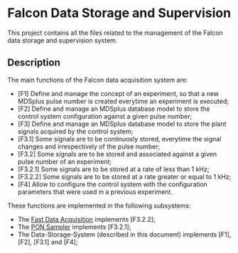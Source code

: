 # Falcon Data Storage and Supervision

This project contains all the files related to the management of the Falcon data storage and supervision system. 

## Description

The main functions of the Falcon data acquisition system are:
* [F1] Define and manage the concept of an experiment, so that a new MDSplus pulse number is created everytime an experiment is executed;
* [F2] Define and manage an MDSplus database model to store the control system configuration against a given pulse number;
* [F3] Define and manage an MDSplus database model to store the plant signals acquired by the control system; 
* [F3.1] Some signals are to be continuosly stored, everytime the signal changes and irrespectively of the pulse number;	 
* [F3.2] Some signals are to be stored and associated against a given pulse number of an experiment;
* [F3.2.1] Some signals are to be stored at a rate of less than 1 kHz;
* [F3.2.2] Some signals are to be stored at a rate greater or equal to 1 kHz; 
* [F4] Allow to configure the control system with the configuration parameters that were used in a previous experiment. 
 
These functions are implemented in the following subsystems:
* The [Fast Data Acquisition](https://vcis-gitlab.f4e.europa.eu/aneto/PON-Sampler-Falcon) implements [F3.2.2];
* The [PON Sampler](https://vcis-gitlab.f4e.europa.eu/aneto/PON-Sampler-Falcon) implements [F3.2.1];
* The Data-Storage-System (described in this document) implements [F1], [F2], [F3.1] and [F4]; 

